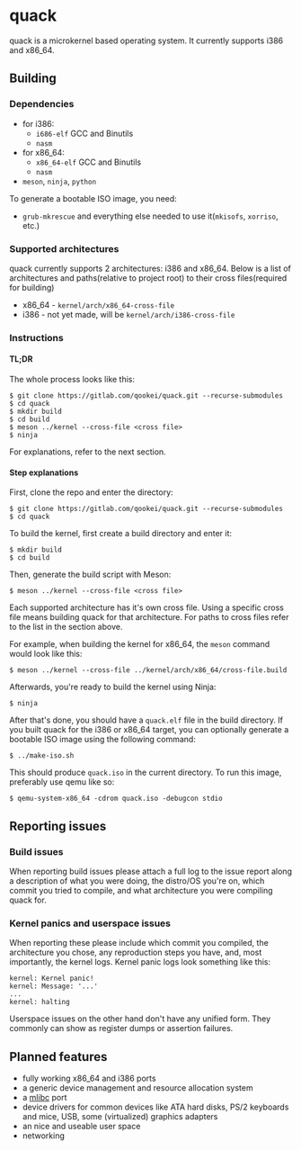 # quack
quack is a microkernel based operating system. It currently supports i386 and x86\_64.

## Building

### Dependencies
- for i386:
	- `i686-elf` GCC and Binutils
	- `nasm`
- for x86\_64:
	- `x86_64-elf` GCC and Binutils
	- `nasm`
- `meson`, `ninja`, `python`

To generate a bootable ISO image, you need:
- `grub-mkrescue` and everything else needed to use it(`mkisofs`, `xorriso`, etc.)

### Supported architectures
quack currently supports 2 architectures: i386 and x86\_64. Below is a list of architectures and paths(relative to project root) to their cross files(required for building)
- x86\_64 - `kernel/arch/x86_64-cross-file`
- i386 - not yet made, will be `kernel/arch/i386-cross-file`

### Instructions

#### TL;DR

The whole process looks like this:

```
$ git clone https://gitlab.com/qookei/quack.git --recurse-submodules
$ cd quack
$ mkdir build
$ cd build
$ meson ../kernel --cross-file <cross file>
$ ninja
```

For explanations, refer to the next section.

#### Step explanations

First, clone the repo and enter the directory:
```
$ git clone https://gitlab.com/qookei/quack.git --recurse-submodules
$ cd quack
```

To build the kernel, first create a build directory and enter it:
```
$ mkdir build
$ cd build
```

Then, generate the build script with Meson:
```
$ meson ../kernel --cross-file <cross file>
```

Each supported architecture has it's own cross file. Using a specific cross file means building quack for that architecture.
For paths to cross files refer to the list in the section above.

For example, when building the kernel for x86\_64, the `meson` command would look like this:
```
$ meson ../kernel --cross-file ../kernel/arch/x86_64/cross-file.build
```

Afterwards, you're ready to build the kernel using Ninja:
```
$ ninja
```

After that's done, you should have a `quack.elf` file in the build directory.
If you built quack for the i386 or x86\_64 target, you can optionally generate a bootable ISO image using the following command:

```
$ ../make-iso.sh
```

This should produce `quack.iso` in the current directory.
To run this image, preferably use qemu like so:
```
$ qemu-system-x86_64 -cdrom quack.iso -debugcon stdio
```

## Reporting issues

### Build issues
When reporting build issues please attach a full log to the issue report along a description of what you were doing, the distro/OS you're on, which commit you tried to compile, and what architecture you were compiling quack for.

### Kernel panics and userspace issues
When reporting these please include which commit you compiled, the architecture you chose, any reproduction steps you have, and, most importantly, the kernel logs.
Kernel panic logs look something like this:

```
kernel: Kernel panic!
kernel: Message: '...'
...
kernel: halting
```

Userspace issues on the other hand don't have any unified form. They commonly can show as register dumps or assertion failures.

## Planned features
- fully working x86\_64 and i386 ports
- a generic device management and resource allocation system
- a [mlibc](https://github.com/managarm/mlibc) port
- device drivers for common devices like ATA hard disks, PS/2 keyboards and mice, USB, some (virtualized) graphics adapters
- an nice and useable user space
- networking
